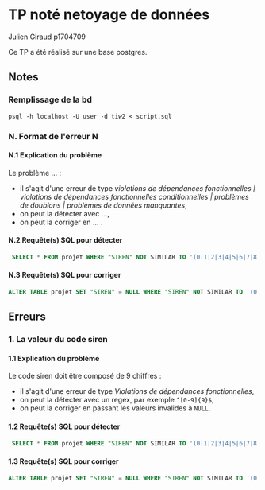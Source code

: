 # TP noté netoyage de données

Julien Giraud p1704709

Ce TP a été réalisé sur une base postgres.

## Notes

### Remplissage de la bd

```shell
psql -h localhost -U user -d tiw2 < script.sql
```

### N. Format de l'erreur N

#### N.1 Explication du problème

Le problème … :

- il s'agit d'une erreur de type *violations de dépendances fonctionnelles | violations de dépendances fonctionnelles conditionnelles | problèmes de doublons | problèmes de données manquantes*,
- on peut la détecter avec …,
- on peut la corriger en … .

#### N.2 Requête(s) SQL pour détecter

 ```sql
  SELECT * FROM projet WHERE "SIREN" NOT SIMILAR TO '(0|1|2|3|4|5|6|7|8|9){9}' AND "SIREN" IS NOT NULL;
  ```

#### N.3 Requête(s) SQL pour corriger

  ```sql
  ALTER TABLE projet SET "SIREN" = NULL WHERE "SIREN" NOT SIMILAR TO '(0|1|2|3|4|5|6|7|8|9){9}' AND "SIREN" IS NOT NULL;
  ```

## Erreurs

### 1. La valeur du code siren

#### 1.1 Explication du problème

Le code siren doit être composé de 9 chiffres :

- il s'agit d'une erreur de type *Violations de dépendances fonctionnelles*,
- on peut la détecter avec un regex, par exemple `^[0-9]{9}$`,
- on peut la corriger en passant les valeurs invalides à `NULL`.

#### 1.2 Requête(s) SQL pour détecter

 ```sql
  SELECT * FROM projet WHERE "SIREN" NOT SIMILAR TO '(0|1|2|3|4|5|6|7|8|9){9}';
  ```

#### 1.3 Requête(s) SQL pour corriger

  ```sql
  ALTER TABLE projet SET "SIREN" = NULL WHERE "SIREN" NOT SIMILAR TO '(0|1|2|3|4|5|6|7|8|9){9}';
  ```
